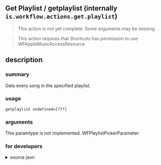 
## Get Playlist / getplaylist (internally `is.workflow.actions.get.playlist`)

> This action is not yet complete. Some arguments may be missing.


> This action requires that Shortcuts has permission to use WFAppleMusicAccessResource.


## description
### summary
Gets every song in the specified playlist.


### usage
`getplaylist undefined=[???]`

### arguments
This paramtype is not implemented. WFPlaylistPickerParameter

### for developers

<details><summary>source json</summary>
<p>
```json
{
	"ActionClass": "WFGetPlaylistAction",
	"ActionKeywords": [
		"song",
		"track"
	],
	"AppIdentifier": "com.apple.Music",
	"Category": "Music",
	"CreationDate": "2015-04-06T07:00:00.000Z",
	"Description": {
		"DescriptionSummary": "Gets every song in the specified playlist."
	},
	"Name": "Get Playlist",
	"Output": {
		"Multiple": true,
		"OutputName": "Playlist",
		"Types": [
			"MPMediaItem"
		]
	},
	"Parameters": [
		{
			"Class": "WFPlaylistPickerParameter",
			"Key": "WFPlaylistName",
			"Label": "Playlist"
		}
	],
	"RequiredResources": [
		"WFAppleMusicAccessResource"
	],
	"Subcategory": "Playlists"
}
```
</p></details>
